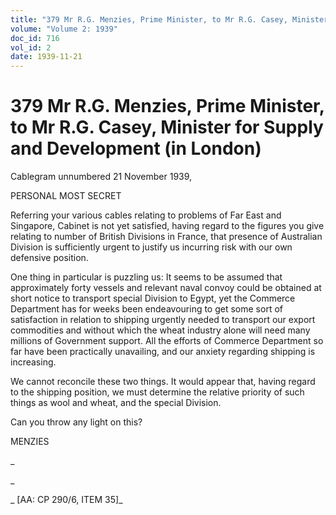 ```yaml
---
title: "379 Mr R.G. Menzies, Prime Minister, to Mr R.G. Casey, Minister for Supply and Development (in London)"
volume: "Volume 2: 1939"
doc_id: 716
vol_id: 2
date: 1939-11-21
---
```


# 379 Mr R.G. Menzies, Prime Minister, to Mr R.G. Casey, Minister for Supply and Development (in London)

Cablegram unnumbered 21 November 1939,

PERSONAL MOST SECRET

Referring your various cables relating to problems of Far East and Singapore, Cabinet is not yet satisfied, having regard to the figures you give relating to number of British Divisions in France, that presence of Australian Division is sufficiently urgent to justify us incurring risk with our own defensive position.

One thing in particular is puzzling us: It seems to be assumed that approximately forty vessels and relevant naval convoy could be obtained at short notice to transport special Division to Egypt, yet the Commerce Department has for weeks been endeavouring to get some sort of satisfaction in relation to shipping urgently needed to transport our export commodities and without which the wheat industry alone will need many millions of Government support. All the efforts of Commerce Department so far have been practically unavailing, and our anxiety regarding shipping is increasing.

We cannot reconcile these two things. It would appear that, having regard to the shipping position, we must determine the relative priority of such things as wool and wheat, and the special Division.

Can you throw any light on this?

MENZIES

_

_

_ [AA: CP 290/6, ITEM 35]_

